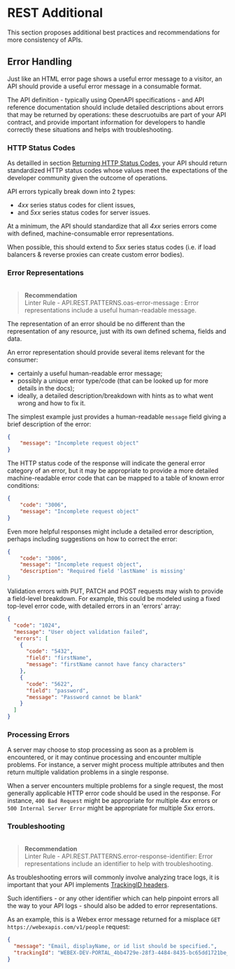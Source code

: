 # REST Additional

This section proposes additional best practices and recommendations for more consistency of APIs.

## Error Handling

Just like an HTML error page shows a useful error message to a visitor, an API should provide a useful error message in a consumable format. 

The API definition - typically using OpenAPI specifications - and API reference documentation should include detailed descriptions about errors that may be returned by operations: these descruotuibs are part of your API contract, and provide important information for developers to handle correctly these situations and helps with troubleshooting.

### HTTP Status Codes

As detailled in section [Returning HTTP Status Codes](./rest-style.md#returning-http-status-codes), your API should return standardized HTTP status codes whose values meet the expectations of the developer community given the outcome of operations.

API errors typically break down into 2 types: 
- _4xx_ series status codes for client issues, 
- and _5xx_ series status codes for server issues.

At a minimum, the API should standardize that all _4xx_ series errors come with defined, machine-consumable error representations. 

When possible, this should extend to _5xx_ series status codes (i.e. if load balancers & reverse proxies can create custom error bodies).

### Error Representations

<!-- reco API.REST.PATTERNS.01 -->
<h6 id="API.REST.PATTERNS.01"></h6>

> **Recommendation** \
> Linter Rule - API.REST.PATTERNS.oas-error-message : Error representations include a useful human-readable message.
<!-- recostop -->

The representation of an error should be no different than the representation of any resource, just with its own defined schema, fields and data.

An error representation should provide several items relevant for the consumer: 
- certainly a useful human-readable error message; 
- possibly a unique error type/code (that can be looked up for more details in the docs); 
- ideally, a detailed description/breakdown with hints as to what went wrong and how to fix it.

The simplest example just provides a human-readable `message` field giving a brief description of the error:

```json
{
    "message": "Incomplete request object"
}
```

The HTTP status code of the response will indicate the general error category of an error, but it may be appropriate to provide a more detailed machine-readable error code that can be mapped to a table of known error conditions:

```json
{
    "code": "3006",
    "message": "Incomplete request object"
}
```

Even more helpful responses might include a detailed error description, perhaps including suggestions on how to correct the error:

```json
{
    "code": "3006",
    "message": "Incomplete request object",
    "description": "Required field 'lastName' is missing'
}
```

Validation errors with PUT, PATCH and POST requests may wish to provide a field-level breakdown. For example, this could be modeled using a fixed top-level error code, with detailed errors in an 'errors' array:

```json
{
  "code": "1024",
  "message": "User object validation failed",
  "errors": [
    {
      "code": "5432",
      "field": "firstName",
      "message": "firstName cannot have fancy characters"
    },
    {
      "code": "5622",
      "field": "password",
      "message": "Password cannot be blank"
    }
  ]
}
```

### Processing Errors

A server may choose to stop processing as soon as a problem is encountered, or it may continue processing and encounter multiple problems. For instance, a server might process multiple attributes and then return multiple validation problems in a single response.

When a server encounters multiple problems for a single request, the most generally applicable HTTP error code should be used in the response. For instance, `400 Bad Request` might be appropriate for multiple _4xx_ errors or `500 Internal Server Error` might be appropriate for multiple _5xx_ errors.

### Troubleshooting 

<!-- reco API.REST.PATTERNS.02 -->
<h6 id="API.REST.PATTERNS.02"></h6>

> **Recommendation** \
> Linter Rule - API.REST.PATTERNS.error-response-identifier: Error representations include an identifier to help with troubleshooting.
<!-- recostop -->

As troubleshooting errors will commonly involve analyzing trace logs, it is important that your API implements [TrackingID headers](./rest-style.md#trackingid-header).

Such identifiers - or any other identifier which can help pinpoint errors all the way to your API logs - should also be added to error representations.

As an example, this is a Webex error message returned for a misplace `GET https://webexapis.com/v1/people` request:

```json
{
  "message": "Email, displayName, or id list should be specified.",
  "trackingId": "WEBEX-DEV-PORTAL_4bb4729e-28f3-4484-8435-bc65dd1721be_4"
}
```
